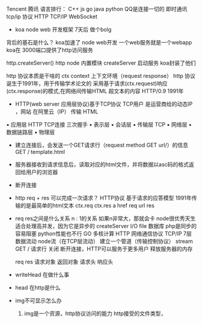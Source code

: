 Tencent   腾讯
语言排行： C++  js  go  java  python
QQ是连接一切的  即时通讯  tcp/ip  协议
HTTP  TCP/IP  WebSocket

- koa node web 开发框架
  7天后 做个bolg

背后的基石是什么？
koa加速了 node web开发  一个web服务就是一个webapp
koa在 3000端口提供了http访问服务

http.createServer()
http node 内置模块  createServer  启动服务
koa封装了他们

http 协议本质是干啥的
ctx context   上下文环境（request response）
http 协议 诞生于1991年，用于传输学术论文的
采用基于请求(ctx.request)响应(ctx.response)的模式,在网络间传输HTML
超文本的内容  HTTP/0.9  1991年

- HTTP(web server 应用层协议)基于TCP协议
  TCP用户 是运营商给的动态IP ，网站 在阿里云（IP）  传输  HTML

▪ 应用层  HTTP
  TCP连接 三次握手
▪ 表示层
▪ 会话层
▪ 传输层  TCP
▪ 网络层
▪ 数据链路层
▪ 物理层

- 建立连接后，会发送一个GET请求行（request method GET url/）的信息
GET / template.html
- 服务器接收到请求信息后，读取对应的html文件，并将数据以asc码的格式返回给用户的浏览器
- 断开连接

- http req + res  可以完成一次请求？
  HTTP协议  基于请求的应答模型  1991年传输的是最简单的html文本
  ctx.req ctx.res
  a href  req url res
- req res之间是什么关系
  n : 1的关系 
  如果n非常大，那就会卡   node很优秀天生适合处理高并发，因为它是异步的
  createServer  I/O file  数据库
  php是同步的容易阻塞 python性能也不行
  GO 多核计算
  HTTP 网络通信协议 TCP/IP 7层
  数据流动  node流（在TCP层流动）
  建立一个管道（传输控制协议）  stream
  GET / 请求行
  关闭 断开连接，HTTP可以服务于更多用户
  释放服务器的内存

  req   res   请求对象  返回对象
  请求头  响应头

- writeHead 在做什么事

- head 在http是什么

- img不可显示怎么办
  1. img是一个资源，http协议访问的能力
  http接受的文件类型，
